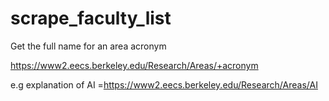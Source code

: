 # scrape_faculty_list


Get the full name for an area acronym

https://www2.eecs.berkeley.edu/Research/Areas/+acronym

e.g explanation of AI =https://www2.eecs.berkeley.edu/Research/Areas/AI
